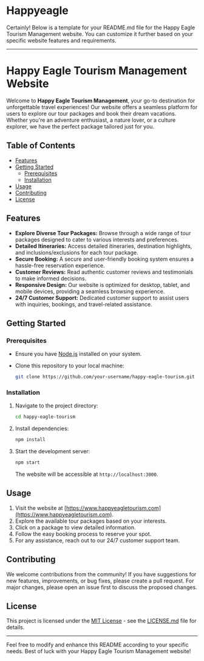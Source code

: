 # Happyeagle
Certainly! Below is a template for your README.md file for the Happy Eagle Tourism Management website. You can customize it further based on your specific website features and requirements.

---

# Happy Eagle Tourism Management Website

Welcome to **Happy Eagle Tourism Management**, your go-to destination for unforgettable travel experiences! Our website offers a seamless platform for users to explore our tour packages and book their dream vacations. Whether you're an adventure enthusiast, a nature lover, or a culture explorer, we have the perfect package tailored just for you.

## Table of Contents

- [Features](#features)
- [Getting Started](#getting-started)
  - [Prerequisites](#prerequisites)
  - [Installation](#installation)
- [Usage](#usage)
- [Contributing](#contributing)
- [License](#license)

## Features

- **Explore Diverse Tour Packages:** Browse through a wide range of tour packages designed to cater to various interests and preferences.
- **Detailed Itineraries:** Access detailed itineraries, destination highlights, and inclusions/exclusions for each tour package.
- **Secure Booking:** A secure and user-friendly booking system ensures a hassle-free reservation experience.
- **Customer Reviews:** Read authentic customer reviews and testimonials to make informed decisions.
- **Responsive Design:** Our website is optimized for desktop, tablet, and mobile devices, providing a seamless browsing experience.
- **24/7 Customer Support:** Dedicated customer support to assist users with inquiries, bookings, and travel-related assistance.

## Getting Started

### Prerequisites

- Ensure you have [Node.js](https://nodejs.org/) installed on your system.
- Clone this repository to your local machine:

  ```bash
  git clone https://github.com/your-username/happy-eagle-tourism.git
  ```

### Installation

1. Navigate to the project directory:

   ```bash
   cd happy-eagle-tourism
   ```

2. Install dependencies:

   ```bash
   npm install
   ```

3. Start the development server:

   ```bash
   npm start
   ```

   The website will be accessible at `http://localhost:3000`.

## Usage

1. Visit the website at [https://www.happyeagletourism.com](https://www.happyeagletourism.com).
2. Explore the available tour packages based on your interests.
3. Click on a package to view detailed information.
4. Follow the easy booking process to reserve your spot.
5. For any assistance, reach out to our 24/7 customer support team.

## Contributing

We welcome contributions from the community! If you have suggestions for new features, improvements, or bug fixes, please create a pull request. For major changes, please open an issue first to discuss the proposed changes.

## License

This project is licensed under the [MIT License](LICENSE.md) - see the [LICENSE.md](LICENSE.md) file for details.

---

Feel free to modify and enhance this README according to your specific needs. Best of luck with your Happy Eagle Tourism Management website!
